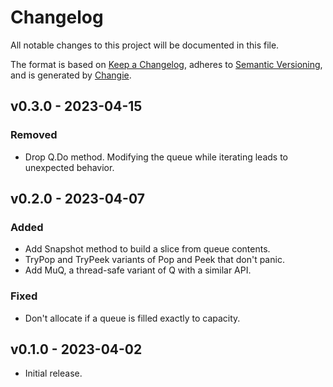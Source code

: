 # Changelog
All notable changes to this project will be documented in this file.

The format is based on [Keep a Changelog](https://keepachangelog.com/en/1.0.0/),
adheres to [Semantic Versioning](https://semver.org/spec/v2.0.0.html),
and is generated by [Changie](https://github.com/miniscruff/changie).

## v0.3.0 - 2023-04-15
### Removed
- Drop Q.Do method. Modifying the queue while iterating leads to unexpected behavior.

## v0.2.0 - 2023-04-07
### Added
- Add Snapshot method to build a slice from queue contents.
- TryPop and TryPeek variants of Pop and Peek that don't panic.
- Add MuQ, a thread-safe variant of Q with a similar API.
### Fixed
- Don't allocate if a queue is filled exactly to capacity.

## v0.1.0 - 2023-04-02

- Initial release.
